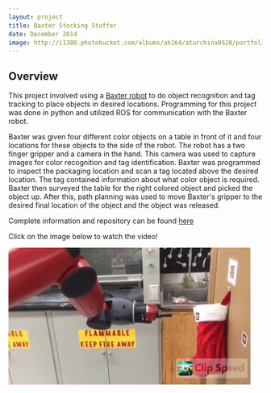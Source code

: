 ```yaml
---
layout: project
title: Baxter Stocking Stuffer
date: December 2014
image: http://i1380.photobucket.com/albums/ah164/aturchina0528/portfolio/baxter_zpsv1iptg4q.jpg
---
```


## Overview
This project involved using a [Baxter robot](http://www.rethinkrobotics.com/baxter/) to do object recognition and tag tracking to place objects in desired locations. Programming for this project was done in python and utilized ROS for communication with the Baxter robot.

Baxter was given four different color objects on a table in front of it and four locations for these objects to the side of the robot. The robot has a two finger gripper and a camera in the hand. This camera was used to capture images for color recognition and tag identification. Baxter was programmed to inspect the packaging location and scan a tag located above the desired location. The tag contained information about what color object is required. Baxter then surveyed the table for the right colored object and picked the object up. After this, path planning was used to move Baxter's gripper to the desired final location of the object and the object was released.   

Complete information and repository can be found [here](https://github.com/ChuChuIgbokwe/ME495-Final-Project-Baxter-Stocking-Stuffer)  

Click on the image below to watch the video!  

[![Screenshot](https://raw.githubusercontent.com/ChuChuIgbokwe/ME495-Final-Project-Baxter-Stocking-Stuffer/master/clippicture.png)](https://vimeo.com/114372776)




